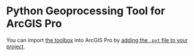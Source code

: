 Python Geoprocessing Tool for ArcGIS Pro
========================================

You can import [the toolbox](./CelanturBlurringToolbox.pyt) into ArcGIS Pro
by [adding the `.pyt` file to your project](https://pro.arcgis.com/en/pro-app/latest/help/projects/connect-to-a-toolbox.htm#GUID-07AA7C42-D833-45B3-973E-2521C0224A9E).